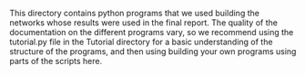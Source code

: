This directory contains python programs that we used building the networks whose results were used in the final report.
The quality of the documentation on the different programs vary, so we recommend using the tutorial.py file in the Tutorial
directory for a basic understanding of the structure of the programs, and then using building your own programs using parts of
the scripts here.
